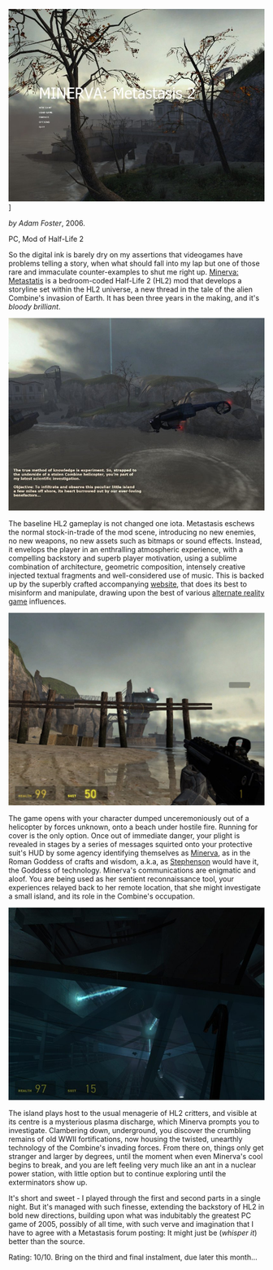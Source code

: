 <!--
.. title: Minerva: Metastasis
.. slug: minerva-metastasis
.. date: 2007-04-05 00:24:11-05:00
.. tags: Games
.. link: 
.. description: 
.. type: text
-->


![Title screen](/files/2007/04/metastasis_1_background0000.jpg)]

*by Adam Foster*, 2006.

PC, Mod of Half-Life 2

So the digital ink is barely dry on my assertions that videogames have
problems telling a story, when what should fall into my lap but one of
those rare and immaculate counter-examples to shut me right up.
[Minerva: Metastatis](http://www.hylobatidae.org/minerva/) is a
bedroom-coded Half-Life 2 (HL2) mod that develops a storyline set within
the HL2 universe, a new thread in the tale of the alien Combine's
invasion of Earth. It has been three years in the making, and it's
*bloody brilliant*.

![](/files/2007/04/metastasis_10004.jpg)

The baseline HL2 gameplay is not changed one iota. Metastasis eschews
the normal stock-in-trade of the mod scene, introducing no new enemies,
no new weapons, no new assets such as bitmaps or sound effects. Instead,
it envelops the player in an enthralling atmospheric experience, with a
compelling backstory and superb player motivation, using a sublime
combination of architecture, geometric composition, intensely creative
injected textual fragments and well-considered use of music. This is
backed up by the superbly crafted accompanying
[website](http://www.hylobatidae.org/minerva/), that does its best to
misinform and manipulate, drawing upon the best of various [alternate
reality game](http://en.wikipedia.org/wiki/Alternate_reality_game)
influences.

![Shoreline](/files/2007/04/metastasis_10012.jpg)

The game opens with your character dumped unceremoniously out of a
helicopter by forces unknown, onto a beach under hostile fire. Running
for cover is the only option. Once out of immediate danger, your plight
is revealed in stages by a series of messages squirted onto your
protective suit's HUD by some agency identifying themselves as
[Minerva](http://en.wikipedia.org/wiki/Minerva), as in the Roman Goddess
of crafts and wisdom, a.k.a, as
[Stephenson](http://www.amazon.com/Snow-Crash-Bantam-Spectra-Book/dp/0553380958)
would have it, the Goddess of technology. Minerva's communications are
enigmatic and aloof. You are being used as her sentient reconnaissance
tool, your experiences relayed back to her remote location, that she
might investigate a small island, and its role in the Combine's
occupation.

![Down the rabbit hole](/files/2007/04/metastasis_20021.jpg)

The island plays host to the usual menagerie of HL2 critters, and
visible at its centre is a mysterious plasma discharge, which Minerva
prompts you to investigate. Clambering down, underground, you discover
the crumbling remains of old WWII fortifications, now housing the
twisted, unearthly technology of the Combine's invading forces. From
there on, things only get stranger and larger by degrees, until the
moment when even Minerva's cool begins to break, and you are left
feeling very much like an ant in a nuclear power station, with little
option but to continue exploring until the exterminators show up.

It's short and sweet - I played through the first and second parts in a
single night. But it's managed with such finesse, extending the
backstory of HL2 in bold new directions, building upon what was
indubitably the greatest PC game of 2005, possibly of all time, with
such verve and imagination that I have to agree with a Metastasis forum
posting: It might just be (*whisper it*) better than the source.

Rating: 10/10.
Bring on the third and final instalment, due later this month...